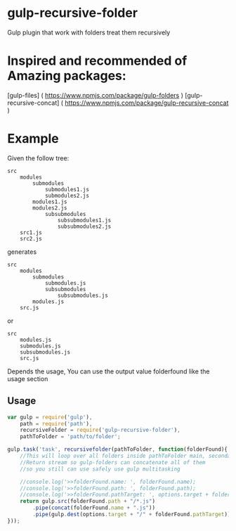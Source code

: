 # gulp-recursive-folder
Gulp plugin that work with folders treat them recursively

# Inspired and recommended of Amazing packages:

[gulp-files] ( https://www.npmjs.com/package/gulp-folders )
[gulp-recursive-concat] ( https://www.npmjs.com/package/gulp-recursive-concat )

# Example

Given the follow tree:

```
src
    modules
        submodules
            submodules1.js
            submodules2.js
        modules1.js
        modules2.js
            subsubmodules
                subsubmodules1.js
                subsubmodules2.js
    src1.js
    src2.js
```

generates

```
src
    modules
        submodules
            submodules.js
            subsubmodules
                subsubmodules.js
        modules.js
    src.js
```

or

```
src
    modules.js
    submodules.js
    subsubmodules.js
    src.js
```

Depends the usage, You can use the output value folderfound like the usage section

## Usage

```javascript
var gulp = require('gulp'),
	path = require('path'),
	recursiveFolder = require('gulp-recursive-folder'),
	pathToFolder = 'path/to/folder';

gulp.task('task', recursivefolder(pathToFolder, function(folderFound){
	//This will loop over all folders inside pathToFolder main, secondary
	//Return stream so gulp-folders can concatenate all of them
	//so you still can use safely use gulp multitasking

    //console.log('>>folderFound.name: ', folderFound.name);
    //console.log('>>folderFound.path: ', folderFound.path);
    //console.log('>>folderFound.pathTarget: ', options.target + folderFound.pathTarget);
    return gulp.src(folderFound.path + "/*.js")
        .pipe(concat(folderFound.name + ".js"))
        .pipe(gulp.dest(options.target + "/" + folderFound.pathTarget));
}));
```

